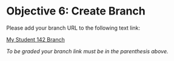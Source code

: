 # Objective 6: Create Branch

Please add your branch URL to the following text link:

[My Student 142 Branch]()

*To be graded your branch link must be in the parenthesis above.*
